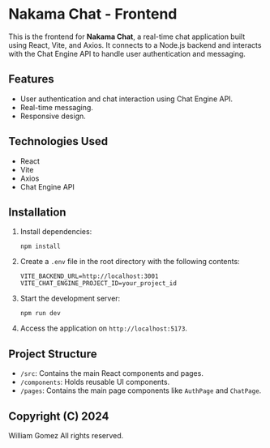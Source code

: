 
# Nakama Chat - Frontend

This is the frontend for **Nakama Chat**, a real-time chat application built using React, Vite, and Axios. It connects to a Node.js backend and interacts with the Chat Engine API to handle user authentication and messaging.

## Features

- User authentication and chat interaction using Chat Engine API.
- Real-time messaging.
- Responsive design.

## Technologies Used

- React
- Vite
- Axios
- Chat Engine API

## Installation

1. Install dependencies:
   ```
   npm install
   ```

2. Create a `.env` file in the root directory with the following contents:
   ```
   VITE_BACKEND_URL=http://localhost:3001
   VITE_CHAT_ENGINE_PROJECT_ID=your_project_id
   ```

3. Start the development server:
   ```
   npm run dev
   ```

4. Access the application on `http://localhost:5173`.

## Project Structure

- `/src`: Contains the main React components and pages.
- `/components`: Holds reusable UI components.
- `/pages`: Contains the main page components like `AuthPage` and `ChatPage`.

## Copyright (C) 2024

William Gomez All rights reserved.
